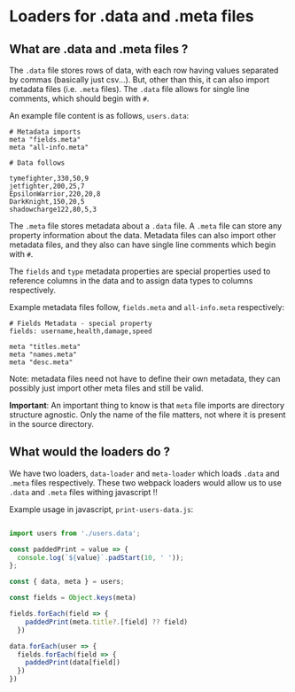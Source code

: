 # Loaders for .data and .meta files

## What are .data and .meta files ?

The `.data` file stores rows of data, with each row having 
values separated by commas (basically just csv...). But, other
than this, it can also import metadata files (i.e. `.meta` files).
The `.data` file allows for single line comments, which should begin
with `#`.

An example file content is as follows, `users.data`:

```
# Metadata imports
meta "fields.meta"
meta "all-info.meta"

# Data follows

tymefighter,330,50,9
jetfighter,200,25,7
EpsilonWarrior,220,20,8
DarkKnight,150,20,5
shadowcharge122,80,5,3
```

The `.meta` file stores metadata about a `.data` file. A `.meta` file
can store any property information about the data. Metadata files can also
import other metadata files, and they also can have single line comments which
begin with `#`. 

The `fields` and `type` metadata properties are special properties used to
reference columns in the data and to assign data types to columns respectively.

Example metadata files follow, `fields.meta` and `all-info.meta` respectively:

```
# Fields Metadata - special property
fields: username,health,damage,speed
```

```
meta "titles.meta"
meta "names.meta"
meta "desc.meta"
```
Note: metadata files need not have to define their own metadata, they can possibly 
just import other meta files and still be valid.

**Important**: An important thing to know is that `meta` file imports are directory
structure agnostic. Only the name of the file matters, not where it is present in the
source directory.

## What would the loaders do ?

We have two loaders, `data-loader` and `meta-loader` which loads `.data` and
`.meta` files respectively. These two webpack loaders would allow us to use
`.data` and `.meta` files withing javascript !!

Example usage in javascript, `print-users-data.js`:

```javascript

import users from './users.data';

const paddedPrint = value => {
  console.log(`${value}`.padStart(10, ' ')); 
};

const { data, meta } = users;

const fields = Object.keys(meta)

fields.forEach(field => {
    paddedPrint(meta.title?.[field] ?? field)
  })

data.forEach(user => {
  fields.forEach(field => {
    paddedPrint(data[field])
  })
})
```
